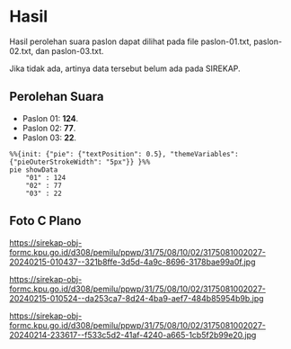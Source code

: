 # Hasil

Hasil perolehan suara paslon dapat dilihat pada file paslon-01.txt, paslon-02.txt, dan paslon-03.txt.

Jika tidak ada, artinya data tersebut belum ada pada SIREKAP.

## Perolehan Suara

 * Paslon 01: **124**.
 * Paslon 02: **77**.
 * Paslon 03: **22**.

```mermaid
%%{init: {"pie": {"textPosition": 0.5}, "themeVariables": {"pieOuterStrokeWidth": "5px"}} }%%
pie showData
    "01" : 124
    "02" : 77
    "03" : 22
```
## Foto C Plano

https://sirekap-obj-formc.kpu.go.id/d308/pemilu/ppwp/31/75/08/10/02/3175081002027-20240215-010437--321b8ffe-3d5d-4a9c-8696-3178bae99a0f.jpg

https://sirekap-obj-formc.kpu.go.id/d308/pemilu/ppwp/31/75/08/10/02/3175081002027-20240215-010524--da253ca7-8d24-4ba9-aef7-484b85954b9b.jpg

https://sirekap-obj-formc.kpu.go.id/d308/pemilu/ppwp/31/75/08/10/02/3175081002027-20240214-233617--f533c5d2-41af-4240-a665-1cb5f2b99e20.jpg
